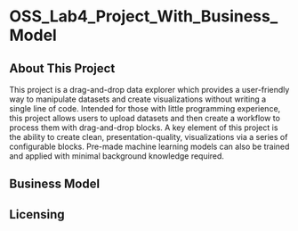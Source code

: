 # OSS_Lab4_Project_With_Business_Model

## About This Project

This project is a drag-and-drop data explorer which provides a user-friendly way to manipulate datasets and create visualizations without writing a single line of code.  Intended for those with little programming experience, this project allows users to upload datasets and then create a workflow to process them with drag-and-drop blocks.  A key element of this project is the ability to create clean, presentation-quality, visualizations via a series of configurable blocks.  Pre-made machine learning models can also be trained and applied with minimal background knowledge required.

## Business Model

## Licensing

